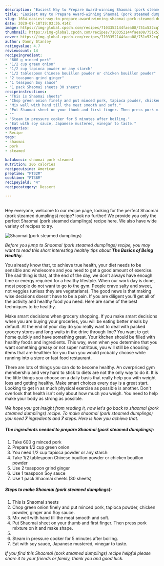 ```yaml
---
description: "Easiest Way to Prepare Award-winning Shaomai (pork steamed dumplings)"
title: "Easiest Way to Prepare Award-winning Shaomai (pork steamed dumplings)"
slug: 1664-easiest-way-to-prepare-award-winning-shaomai-pork-steamed-dumplings
date: 2020-07-18T19:03:36.414Z
image: https://img-global.cpcdn.com/recipes/7103352144faea08/751x532cq70/shaomai-pork-steamed-dumplings-recipe-main-photo.jpg
thumbnail: https://img-global.cpcdn.com/recipes/7103352144faea08/751x532cq70/shaomai-pork-steamed-dumplings-recipe-main-photo.jpg
cover: https://img-global.cpcdn.com/recipes/7103352144faea08/751x532cq70/shaomai-pork-steamed-dumplings-recipe-main-photo.jpg
author: Danny Stanley
ratingvalue: 4.7
reviewcount: 14
recipeingredient:
- "600 g minced pork"
- "1/2 cup green onion"
- "1/2 cup tapioca powder or any starch"
- "1/2 tablespoon Chinese bouillon powder or chicken bouillon powder"
- "2 teaspoon grind ginger"
- "1 teaspoon Soy sauce"
- "1 pack Shaomai sheets 30 sheets"
recipeinstructions:
- "This is Shaomai sheets"
- "Chop green onion finely and put minced pork, tapioca powder, chicken powder, ginger and Soy sauce."
- "Mix well with hand till the meat smooth and soft."
- "Put Shaomai sheet on your thumb and first finger. Then press pork mixture on it and make shape."
- ""
- "Steam in pressure cooker for 5 minutes after boiling."
- "Eat with soy sauce, Japanese mustered, vinegar to taste."
categories:
- Recipe
tags:
- shaomai
- pork
- steamed

katakunci: shaomai pork steamed 
nutrition: 206 calories
recipecuisine: American
preptime: "PT32M"
cooktime: "PT38M"
recipeyield: "4"
recipecategory: Dessert

---
```

<br>
Hey everyone, welcome to our recipe page, looking for the perfect Shaomai (pork steamed dumplings) recipe? look no further! We provide you only the perfect Shaomai (pork steamed dumplings) recipe here. We also have wide variety of recipes to try.
<br>


![Shaomai (pork steamed dumplings)](https://img-global.cpcdn.com/recipes/7103352144faea08/751x532cq70/shaomai-pork-steamed-dumplings-recipe-main-photo.jpg)

<i>Before you jump to Shaomai (pork steamed dumplings) recipe, you may want to read this short interesting healthy tips about <strong>The Basics of Being Healthy</strong>.</i>

You already know that, to achieve true health, your diet needs to be sensible and wholesome and you need to get a good amount of exercise. The sad thing is that, at the end of the day, we don't always have enough time or energy required for a healthy lifestyle. When our work day is done, most people do not want to go to the gym. People crave salty and sweet, not veggies (unless they are vegetarians). The good news is that making wise decisions doesn’t have to be a pain. If you are diligent you'll get all of the activity and healthy food you need. Here are some of the best techniques to be healthy.

Make smart decisions when grocery shopping. If you make smart decisions when you are buying your groceries, you will be eating better meals by default. At the end of your day do you really want to deal with packed grocery stores and long waits in the drive through line? You want to get home quickly and have something great. Your kitchen should be filled with healthy foods and ingredients. This way, even when you determine that you want something greasy or not super nutritous, you will still be choosing items that are healthier for you than you would probably choose while running into a store or fast food restaurant.

There are lots of things you can do to become healthy. An overpriced gym membership and very hard to stick to diets are not the only way to do it. It is the little things you choose on a daily basis that really help you with weight loss and getting healthy. Make smart choices every day is a great start. Looking to get in as much physical exercise as possible is another. Don't overlook that health isn't only about how much you weigh. You need to help make your body as strong as possible. 


<i>We hope you got insight from reading it, now let's go back to shaomai (pork steamed dumplings) recipe. To make shaomai (pork steamed dumplings) you need <strong>7</strong> ingredients and <strong>7</strong> steps. Here is how you achieve that.
</i>

##### The ingredients needed to prepare Shaomai (pork steamed dumplings):

1. Take 600 g minced pork
1. Prepare 1/2 cup green onion
1. You need 1/2 cup tapioca powder or any starch
1. Take 1/2 tablespoon Chinese bouillon powder or chicken bouillon powder
1. Use 2 teaspoon grind ginger
1. Use 1 teaspoon Soy sauce
1. Use 1 pack Shaomai sheets (30 sheets)


##### Steps to make Shaomai (pork steamed dumplings):

1. This is Shaomai sheets
1. Chop green onion finely and put minced pork, tapioca powder, chicken powder, ginger and Soy sauce.
1. Mix well with hand till the meat smooth and soft.
1. Put Shaomai sheet on your thumb and first finger. Then press pork mixture on it and make shape.
1. 
1. Steam in pressure cooker for 5 minutes after boiling.
1. Eat with soy sauce, Japanese mustered, vinegar to taste.


<i>If you find this Shaomai (pork steamed dumplings) recipe helpful please share it to your friends or family, thank you and good luck.</i>
